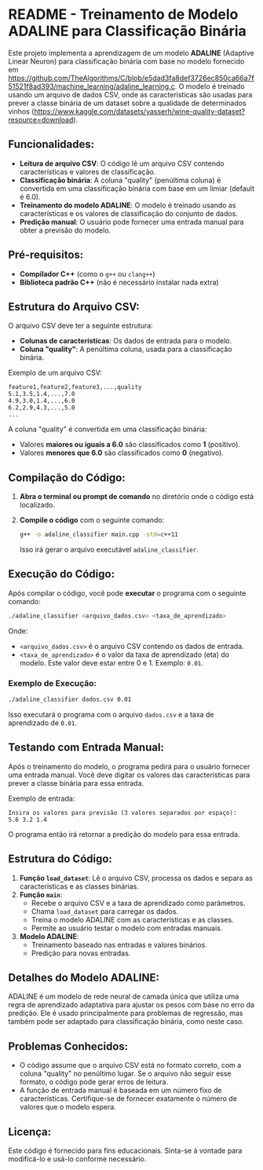 
# README - Treinamento de Modelo ADALINE para Classificação Binária

Este projeto implementa a aprendizagem de um modelo **ADALINE** (Adaptive Linear Neuron) para classificação binária com base no modelo fornecido em https://github.com/TheAlgorithms/C/blob/e5dad3fa8def3726ec850ca66a7f51521f8ad393/machine_learning/adaline_learning.c. O modelo é treinado usando um arquivo de dados CSV, onde as características são usadas para prever a classe binária de um dataset sobre a qualidade de determinados vinhos (https://www.kaggle.com/datasets/yasserh/wine-quality-dataset?resource=download).

## Funcionalidades:

- **Leitura de arquivo CSV**: O código lê um arquivo CSV contendo características e valores de classificação.
- **Classificação binária**: A coluna "quality" (penúltima coluna) é convertida em uma classificação binária com base em um limiar (default é 6.0).
- **Treinamento do modelo ADALINE**: O modelo é treinado usando as características e os valores de classificação do conjunto de dados.
- **Predição manual**: O usuário pode fornecer uma entrada manual para obter a previsão do modelo.

## Pré-requisitos:

- **Compilador C++** (como o `g++` ou `clang++`)
- **Biblioteca padrão C++** (não é necessário instalar nada extra)

## Estrutura do Arquivo CSV:

O arquivo CSV deve ter a seguinte estrutura:
- **Colunas de características**: Os dados de entrada para o modelo.
- **Coluna "quality"**: A penúltima coluna, usada para a classificação binária.

Exemplo de um arquivo CSV:

```
feature1,feature2,feature3,...,quality
5.1,3.5,1.4,...,7.0
4.9,3.0,1.4,...,6.0
6.2,2.9,4.3,...,5.0
...
```

A coluna "quality" é convertida em uma classificação binária:
- Valores **maiores ou iguais a 6.0** são classificados como **1** (positivo).
- Valores **menores que 6.0** são classificados como **0** (negativo).

## Compilação do Código:

1. **Abra o terminal ou prompt de comando** no diretório onde o código está localizado.
2. **Compile o código** com o seguinte comando:

   ```bash
   g++ -o adaline_classifier main.cpp -std=c++11
   ```

   Isso irá gerar o arquivo executável `adaline_classifier`.

## Execução do Código:

Após compilar o código, você pode **executar** o programa com o seguinte comando:

```bash
./adaline_classifier <arquivo_dados.csv> <taxa_de_aprendizado>
```

Onde:
- `<arquivo_dados.csv>` é o arquivo CSV contendo os dados de entrada.
- `<taxa_de_aprendizado>` é o valor da taxa de aprendizado (eta) do modelo. Este valor deve estar entre 0 e 1. Exemplo: `0.01`.

### Exemplo de Execução:

```bash
./adaline_classifier dados.csv 0.01
```

Isso executará o programa com o arquivo `dados.csv` e a taxa de aprendizado de `0.01`.

## Testando com Entrada Manual:

Após o treinamento do modelo, o programa pedirá para o usuário fornecer uma entrada manual. Você deve digitar os valores das características para prever a classe binária para essa entrada.

Exemplo de entrada:

```
Insira os valores para previsão (3 valores separados por espaço):
5.6 3.2 1.4
```

O programa então irá retornar a predição do modelo para essa entrada.

## Estrutura do Código:

1. **Função `load_dataset`**: Lê o arquivo CSV, processa os dados e separa as características e as classes binárias.
2. **Função `main`**:
   - Recebe o arquivo CSV e a taxa de aprendizado como parâmetros.
   - Chama `load_dataset` para carregar os dados.
   - Treina o modelo ADALINE com as características e as classes.
   - Permite ao usuário testar o modelo com entradas manuais.
3. **Modelo ADALINE**:
   - Treinamento baseado nas entradas e valores binários.
   - Predição para novas entradas.

## Detalhes do Modelo ADALINE:

ADALINE é um modelo de rede neural de camada única que utiliza uma regra de aprendizado adaptativa para ajustar os pesos com base no erro da predição. Ele é usado principalmente para problemas de regressão, mas também pode ser adaptado para classificação binária, como neste caso.

## Problemas Conhecidos:

- O código assume que o arquivo CSV está no formato correto, com a coluna "quality" no penúltimo lugar. Se o arquivo não seguir esse formato, o código pode gerar erros de leitura.
- A função de entrada manual é baseada em um número fixo de características. Certifique-se de fornecer exatamente o número de valores que o modelo espera.

## Licença:

Este código é fornecido para fins educacionais. Sinta-se à vontade para modificá-lo e usá-lo conforme necessário.
